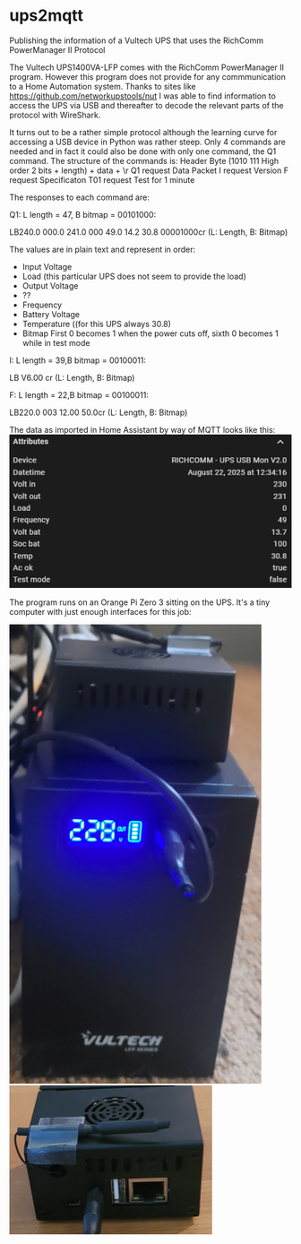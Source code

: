 # ups2mqtt
Publishing the information of a Vultech UPS that uses the RichComm PowerManager II Protocol

The Vultech UPS1400VA-LFP comes with the RichComm PowerManager II program. However this program does not provide for any commmunication to a Home Automation system. Thanks to sites like https://github.com/networkupstools/nut I was able to find information to access the UPS via USB and thereafter to decode the relevant parts of the protocol with WireShark. 

It turns out to be a rather simple protocol although the learning curve for accessing a USB device in Python was rather steep.
Only 4 commands are needed and in fact it could also be done with only one command, the Q1 command.
The structure of the commands is:
Header Byte (1010 111 High order 2 bits + length) + data + \r
Q1    request Data Packet
I     request Version
F     request Specificaton
T01   request Test for 1 minute

The responses to each command are:

Q1: L length = 47, B bitmap = 00101000:

LB240.0 000.0 241.0 000 49.0 14.2 30.8 00001000cr (L: Length, B: Bitmap)

The values are in plain text and represent in order:
- Input Voltage
- Load (this particular UPS does not seem to provide the load)
- Output Voltage
- ??
- Frequency
- Battery Voltage
- Temperature ((for this UPS always 30.8)
- Bitmap First 0 becomes 1 when the power cuts off, sixth 0 becomes 1 while in test mode

I: L length = 39,B bitmap = 00100011:

LB                           V6.00     cr (L: Length, B: Bitmap)

F: L length = 22,B bitmap = 00100011:

LB220.0 003 12.00 50.0cr (L: Length, B: Bitmap)

The data as imported in Home Assistant by way of MQTT looks like this:
![RichComm Data](https://github.com/FransOv/ups2mqtt/blob/1a40c87c1fcc256df8eae40bcc3249a53f97e1c8/images/upps2mqtt_data.png)

The program runs on an Orange Pi Zero 3 sitting on the UPS. It's a tiny computer with just enough interfaces for this job:

![Vultech 1400VA-LFP](https://github.com/FransOv/ups2mqtt/blob/e768c22cd3b48a17c98a02bbc23312a12319e89b/images/Vultech-UPS1400VA-LFP.png) 
![Orange PI Zero 3](https://github.com/FransOv/ups2mqtt/blob/e768c22cd3b48a17c98a02bbc23312a12319e89b/images/Orange-Pi-Zero-3.png)
